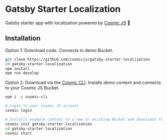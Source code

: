 # Gatsby Starter Localization
Gatsby starter app with localization powered by [Cosmic JS](https://cosmicjs.com) 🚀

## Installation
Option 1: Download code. Connects to demo Bucket.
```bash
git clone https://github.com/cosmicjs/gatsby-starter-localization
cd gatsby-starter-localization
npm install
npm run develop
```

Option 2: Download via the [Cosmic CLI](https://github.com/cosmicjs/cosmic-cli). Installs demo content and connects to your Cosmic JS Bucket.
```bash
npm i -g cosmic-cli

# Login to your Cosmic JS account
cosmic login

# Installs example content to a new or existing Bucket and downloads the app locally
cosmic init gatsby-starter-localization
cd gatsby-starter-localization
cosmic start
```